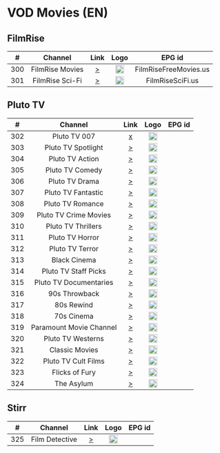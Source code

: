 <h1>VOD Movies (EN)</h1>

<h2>FilmRise</h2>

| #   | Channel        | Link  | Logo | EPG id |
|:---:|:--------------:|:-----:|:----:|:------:|
| 300 | FilmRise Movies     | [>](http://dai2.xumo.com/xumocdn/p=roku/amagi_hls_data_xumo1212A-filmrisefreemovies/CDN/playlist.m3u8) | <img height="20" src="https://i.imgur.com/jGzMaRD.png"/> | FilmRiseFreeMovies.us |
| 301 | FilmRise Sci-Fi     | [>](http://dai2.xumo.com/xumocdn/p=roku/amagi_hls_data_xumo1212A-rokufilmrisesci-fi/CDN/master.m3u8) | <img height="20" src="https://i.imgur.com/FcN1OKo.png"/> | FilmRiseSciFi.us |

<h2>Pluto TV</h2>

| #   | Channel                 | Link  | Logo | EPG id |
|:---:|:-----------------------:|:-----:|:----:|:------:|
| 302 | Pluto TV 007            | [x](http://service-stitcher.clusters.pluto.tv/stitch/hls/channel/5d4db961034718b2f52f9e52/master.m3u8?terminate=false&deviceType=web&deviceMake=web&deviceModel=web&sid=50&deviceId=5d4db961034718b2f52f9e52&deviceVersion=DNT&appVersion=DNT&deviceDNT=0&userId=&advertisingId=&deviceLat=&deviceLon=&app_name=&appName=web&buildVersion=&appStoreUrl=&architecture=&includeExtendedEvents=false&marketingRegion=US&serverSideAds=false) | <img height="20" src="https://i.imgur.com/qKqEqUC.png"/> |
| 303 | Pluto TV Spotlight      | [>](http://service-stitcher.clusters.pluto.tv/stitch/hls/channel/5ba3fb9c4b078e0f37ad34e8/master.m3u8?terminate=false&deviceType=web&deviceMake=web&deviceModel=web&sid=51&deviceId=5ba3fb9c4b078e0f37ad34e8&deviceVersion=DNT&appVersion=DNT&deviceDNT=0&userId=&advertisingId=&deviceLat=&deviceLon=&app_name=&appName=web&buildVersion=&appStoreUrl=&architecture=&includeExtendedEvents=false&marketingRegion=US&serverSideAds=false) | <img height="20" src="https://i.imgur.com/AogTmZc.png"/> |
| 304 | Pluto TV Action         | [>](http://service-stitcher.clusters.pluto.tv/stitch/hls/channel/561d7d484dc7c8770484914a/master.m3u8?terminate=false&deviceType=web&deviceMake=web&deviceModel=web&sid=54&deviceId=561d7d484dc7c8770484914a&deviceVersion=DNT&appVersion=DNT&deviceDNT=0&userId=&advertisingId=&deviceLat=&deviceLon=&app_name=&appName=web&buildVersion=&appStoreUrl=&architecture=&includeExtendedEvents=false&marketingRegion=US&serverSideAds=false) | <img height="20" src="https://i.imgur.com/g8PCdh6.png"/> |
| 305 | Pluto TV Comedy         | [>](http://service-stitcher.clusters.pluto.tv/stitch/hls/channel/5a4d3a00ad95e4718ae8d8db/master.m3u8?terminate=false&deviceType=web&deviceMake=web&deviceModel=web&sid=57&deviceId=5a4d3a00ad95e4718ae8d8db&deviceVersion=DNT&appVersion=DNT&deviceDNT=0&userId=&advertisingId=&deviceLat=&deviceLon=&app_name=&appName=web&buildVersion=&appStoreUrl=&architecture=&includeExtendedEvents=false&marketingRegion=US&serverSideAds=false) | <img height="20" src="https://i.imgur.com/Pjs4lgs.png"/> |
| 306 | Pluto TV Drama          | [>](http://service-stitcher.clusters.pluto.tv/stitch/hls/channel/5b4e92e4694c027be6ecece1/master.m3u8?terminate=false&deviceType=web&deviceMake=web&deviceModel=web&sid=60&deviceId=5b4e92e4694c027be6ecece1&deviceVersion=DNT&appVersion=DNT&deviceDNT=0&userId=&advertisingId=&deviceLat=&deviceLon=&app_name=&appName=web&buildVersion=&appStoreUrl=&architecture=&includeExtendedEvents=false&marketingRegion=US&serverSideAds=false) | <img height="20" src="https://i.imgur.com/B9srooj.png"/> |
| 307 | Pluto TV Fantastic      | [>](http://service-stitcher.clusters.pluto.tv/stitch/hls/channel/5b64a245a202b3337f09e51d/master.m3u8?terminate=false&deviceType=web&deviceMake=web&deviceModel=web&sid=66&deviceId=5b64a245a202b3337f09e51d&deviceVersion=DNT&appVersion=DNT&deviceDNT=0&userId=&advertisingId=&deviceLat=&deviceLon=&app_name=&appName=web&buildVersion=&appStoreUrl=&architecture=&includeExtendedEvents=false&marketingRegion=US&serverSideAds=false) | <img height="20" src="https://i.imgur.com/dOfXc5w.png"/> |
| 308 | Pluto TV Romance        | [>](http://service-stitcher.clusters.pluto.tv/stitch/hls/channel/5a66795ef91fef2c7031c599/master.m3u8?terminate=false&deviceType=web&deviceMake=web&deviceModel=web&sid=70&deviceId=5a66795ef91fef2c7031c599&deviceVersion=DNT&appVersion=DNT&deviceDNT=0&userId=&advertisingId=&deviceLat=&deviceLon=&app_name=&appName=web&buildVersion=&appStoreUrl=&architecture=&includeExtendedEvents=false&marketingRegion=US&serverSideAds=false) | <img height="20" src="https://i.imgur.com/j6livg0.png"/> |
| 309 | Pluto TV Crime Movies   | [>](http://service-stitcher.clusters.pluto.tv/stitch/hls/channel/5f4d8594eb979c0007706de7/master.m3u8?terminate=false&deviceType=web&deviceMake=web&deviceModel=web&sid=73&deviceId=5f4d8594eb979c0007706de7&deviceVersion=DNT&appVersion=DNT&deviceDNT=0&userId=&advertisingId=&deviceLat=&deviceLon=&app_name=&appName=web&buildVersion=&appStoreUrl=&architecture=&includeExtendedEvents=false&marketingRegion=US&serverSideAds=false) | <img height="20" src="https://i.imgur.com/PlAQrIb.png"/> |
| 310 | Pluto TV Thrillers      | [>](http://service-stitcher.clusters.pluto.tv/stitch/hls/channel/5b4e69e08291147bd04a9fd7/master.m3u8?terminate=false&deviceType=web&deviceMake=web&deviceModel=web&sid=74&deviceId=5b4e69e08291147bd04a9fd7&deviceVersion=DNT&appVersion=DNT&deviceDNT=0&userId=&advertisingId=&deviceLat=&deviceLon=&app_name=&appName=web&buildVersion=&appStoreUrl=&architecture=&includeExtendedEvents=false&marketingRegion=US&serverSideAds=false) | <img height="20" src="https://i.imgur.com/jyiFzG4.png"/> |
| 311 | Pluto TV Horror         | [>](http://service-stitcher.clusters.pluto.tv/stitch/hls/channel/569546031a619b8f07ce6e25/master.m3u8?terminate=false&deviceType=web&deviceMake=web&deviceModel=web&sid=75&deviceId=569546031a619b8f07ce6e25&deviceVersion=DNT&appVersion=DNT&deviceDNT=0&userId=&advertisingId=&deviceLat=&deviceLon=&app_name=&appName=web&buildVersion=&appStoreUrl=&architecture=&includeExtendedEvents=false&marketingRegion=US&serverSideAds=false) | <img height="20" src="https://i.imgur.com/An93hAh.png"/> |
| 312 | Pluto TV Terror         | [>](http://service-stitcher.clusters.pluto.tv/stitch/hls/channel/5c6dc88fcd232425a6e0f06e/master.m3u8?terminate=false&deviceType=web&deviceMake=web&deviceModel=web&sid=76&deviceId=5c6dc88fcd232425a6e0f06e&deviceVersion=DNT&appVersion=DNT&deviceDNT=0&userId=&advertisingId=&deviceLat=&deviceLon=&app_name=&appName=web&buildVersion=&appStoreUrl=&architecture=&includeExtendedEvents=false&marketingRegion=US&serverSideAds=false) | <img height="20" src="https://i.imgur.com/JLgn5jC.png"/> |
| 313 | Black Cinema            | [>](http://service-stitcher.clusters.pluto.tv/stitch/hls/channel/58af4c093a41ca9d4ecabe96/master.m3u8?terminate=false&deviceType=web&deviceMake=web&deviceModel=web&sid=80&deviceId=58af4c093a41ca9d4ecabe96&deviceVersion=DNT&appVersion=DNT&deviceDNT=0&userId=&advertisingId=&deviceLat=&deviceLon=&app_name=&appName=web&buildVersion=&appStoreUrl=&architecture=&includeExtendedEvents=false&marketingRegion=US&serverSideAds=false) | <img height="20" src="https://i.imgur.com/Zh1QGW9.png"/> |
| 314 | Pluto TV Staff Picks    | [>](http://service-stitcher.clusters.pluto.tv/stitch/hls/channel/5f4d863b98b41000076cd061/master.m3u8?terminate=false&deviceType=web&deviceMake=web&deviceModel=web&sid=90&deviceId=5f4d863b98b41000076cd061&deviceVersion=DNT&appVersion=DNT&deviceDNT=0&userId=&advertisingId=&deviceLat=&deviceLon=&app_name=&appName=web&buildVersion=&appStoreUrl=&architecture=&includeExtendedEvents=false&marketingRegion=US&serverSideAds=false) | <img height="20" src="https://i.imgur.com/DFDHAT8.png"/> |
| 315 | Pluto TV Documentaries  | [>](http://service-stitcher.clusters.pluto.tv/stitch/hls/channel/5b85a7582921777994caea63/master.m3u8?terminate=false&deviceType=web&deviceMake=web&deviceModel=web&sid=91&deviceId=5b85a7582921777994caea63&deviceVersion=DNT&appVersion=DNT&deviceDNT=0&userId=&advertisingId=&deviceLat=&deviceLon=&app_name=&appName=web&buildVersion=&appStoreUrl=&architecture=&includeExtendedEvents=false&marketingRegion=US&serverSideAds=false) | <img height="20" src="https://i.imgur.com/Mr4ZsNZ.png"/> |
| 316 | 90s Throwback           | [>](http://service-stitcher.clusters.pluto.tv/stitch/hls/channel/5f4d86f519358a00072b978e/master.m3u8?terminate=false&deviceType=web&deviceMake=web&deviceModel=web&sid=94&deviceId=5f4d86f519358a00072b978e&deviceVersion=DNT&appVersion=DNT&deviceDNT=0&userId=&advertisingId=&deviceLat=&deviceLon=&app_name=&appName=web&buildVersion=&appStoreUrl=&architecture=&includeExtendedEvents=false&marketingRegion=US&serverSideAds=false) | <img height="20" src="https://i.imgur.com/sI1o3uK.png"/> |
| 317 | 80s Rewind              | [>](http://service-stitcher.clusters.pluto.tv/stitch/hls/channel/5ca525b650be2571e3943c63/master.m3u8?terminate=false&deviceType=web&deviceMake=web&deviceModel=web&sid=95&deviceId=5ca525b650be2571e3943c63&deviceVersion=DNT&appVersion=DNT&deviceDNT=0&userId=&advertisingId=&deviceLat=&deviceLon=&app_name=&appName=web&buildVersion=&appStoreUrl=&architecture=&includeExtendedEvents=false&marketingRegion=US&serverSideAds=false) | <img height="20" src="https://i.imgur.com/0FaLAhK.png"/> |
| 318 | 70s Cinema              | [>](http://service-stitcher.clusters.pluto.tv/stitch/hls/channel/5f4d878d3d19b30007d2e782/master.m3u8?terminate=false&deviceType=web&deviceMake=web&deviceModel=web&sid=96&deviceId=5f4d878d3d19b30007d2e782&deviceVersion=DNT&appVersion=DNT&deviceDNT=0&userId=&advertisingId=&deviceLat=&deviceLon=&app_name=&appName=web&buildVersion=&appStoreUrl=&architecture=&includeExtendedEvents=false&marketingRegion=US&serverSideAds=false) | <img height="20" src="https://i.imgur.com/wk9Baz9.png"/> |
| 319 | Paramount Movie Channel | [>](http://service-stitcher.clusters.pluto.tv/stitch/hls/channel/5cb0cae7a461406ffe3f5213/master.m3u8?terminate=false&deviceType=web&deviceMake=web&deviceModel=web&sid=100&deviceId=5cb0cae7a461406ffe3f5213&deviceVersion=DNT&appVersion=DNT&deviceDNT=0&userId=&advertisingId=&deviceLat=&deviceLon=&app_name=&appName=web&buildVersion=&appStoreUrl=&architecture=&includeExtendedEvents=false&marketingRegion=US&serverSideAds=false) | <img height="20" src="https://i.imgur.com/CfqRav0.png"/> |
| 320 | Pluto TV Westerns       | [>](http://service-stitcher.clusters.pluto.tv/stitch/hls/channel/5b4e94282d4ec87bdcbb87cd/master.m3u8?terminate=false&deviceType=web&deviceMake=web&deviceModel=web&sid=103&deviceId=5b4e94282d4ec87bdcbb87cd&deviceVersion=DNT&appVersion=DNT&deviceDNT=0&userId=&advertisingId=&deviceLat=&deviceLon=&app_name=&appName=web&buildVersion=&appStoreUrl=&architecture=&includeExtendedEvents=false&marketingRegion=US&serverSideAds=false) | <img height="20" src="https://i.imgur.com/79R7m0b.png"/> |
| 321 | Classic Movies          | [>](http://service-stitcher.clusters.pluto.tv/stitch/hls/channel/561c5b0dada51f8004c4d855/master.m3u8?terminate=false&deviceType=web&deviceMake=web&deviceModel=web&sid=106&deviceId=561c5b0dada51f8004c4d855&deviceVersion=DNT&appVersion=DNT&deviceDNT=0&userId=&advertisingId=&deviceLat=&deviceLon=&app_name=&appName=web&buildVersion=&appStoreUrl=&architecture=&includeExtendedEvents=false&marketingRegion=US&serverSideAds=false) | <img height="20" src="https://i.imgur.com/feWPHep.png"/> |
| 322 | Pluto TV Cult Films     | [>](http://service-stitcher.clusters.pluto.tv/stitch/hls/channel/5c665db3e6c01b72c4977bc2/master.m3u8?terminate=false&deviceType=web&deviceMake=web&deviceModel=web&sid=109&deviceId=5c665db3e6c01b72c4977bc2&deviceVersion=DNT&appVersion=DNT&deviceDNT=0&userId=&advertisingId=&deviceLat=&deviceLon=&app_name=&appName=web&buildVersion=&appStoreUrl=&architecture=&includeExtendedEvents=false&marketingRegion=US&serverSideAds=false) | <img height="20" src="https://i.imgur.com/kD3SkoC.png"/> |
| 323 | Flicks of Fury          | [>](http://service-stitcher.clusters.pluto.tv/stitch/hls/channel/58e55b14ad8e9c364d55f717/master.m3u8?terminate=false&deviceType=web&deviceMake=web&deviceModel=web&sid=112&deviceId=58e55b14ad8e9c364d55f717&deviceVersion=DNT&appVersion=DNT&deviceDNT=0&userId=&advertisingId=&deviceLat=&deviceLon=&app_name=&appName=web&buildVersion=&appStoreUrl=&architecture=&includeExtendedEvents=false&marketingRegion=US&serverSideAds=false) | <img height="20" src="https://i.imgur.com/yhyzBfb.png"/> |
| 324 | The Asylum              | [>](http://service-stitcher.clusters.pluto.tv/stitch/hls/channel/591105034c1806b47438342c/master.m3u8?terminate=false&deviceType=web&deviceMake=web&deviceModel=web&sid=115&deviceId=591105034c1806b47438342c&deviceVersion=DNT&appVersion=DNT&deviceDNT=0&userId=&advertisingId=&deviceLat=&deviceLon=&app_name=&appName=web&buildVersion=&appStoreUrl=&architecture=&includeExtendedEvents=false&marketingRegion=US&serverSideAds=false) | <img height="20" src="https://i.imgur.com/rOxQfdG.png"/> |

<h2>Stirr</h2>

| #   | Channel        | Link  | Logo | EPG id |
|:---:|:--------------:|:-----:|:----:|:------:|  
| 325 | Film Detective | [>](https://dai.google.com/linear/hls/event/OYH9J7rZSK2fabKXWAYcfA/master.m3u8) | <img height="20" src="https://i.imgur.com/4aFLH9g.png"/> |

